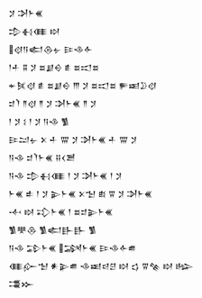 <div class='block'>
<div class='line'>𒋡 𒋭𒈨𒌍</div>
<div class='line'>𒄠𒈬𒈪 𒊭</div>
<div class='line'>𒋼𒀀𒅗𒁲𒉡 𒄿𒈾𒅆</div>
<div class='line'>𒁹𒑏 𒐉 𒋡 𒊺𒋗𒀪 𒑑 𒊺𒀊𒊺</div>
<div class='line'>𒄬𒍮𒋼 𒑑 𒊺𒋗𒀪 𒐈 𒋡 𒊺𒀊𒊺 𒊓𒀜𒊒𒋼</div>
<div class='line'>𒄑𒇺 𒈫𒋼 𒈫 𒋡 𒋭𒈨𒌍 𒈫 𒋡</div>
<div class='line'>𒁹 𒋡 𒑱 𒁹 𒋡 𒀀𒈾 𒍥</div>
<div class='line'>𒄿𒁺𒉡 𒉽 𒑏 𒐌 𒋡 𒋭𒈨𒌍 𒑏 𒐌 𒋡</div>
<div class='line'>𒀀𒈾 𒄑𒇺𒈨𒌍 𒍝𒌋𒍪</div>
<div class='line'>𒀀𒈾 𒄠𒈬𒈪 𒁹 𒋡 𒋭𒈨𒌍 𒁹 𒋡</div>
<div class='line'>𒈨𒌍 𒑐 𒁹 𒋡 𒉌𒈨𒌍 𒉽𒈠 𒑔 𒐊 𒋡 𒋭𒈨𒌍</div>
<div class='line'>𒋾 𒊭 𒃾𒈨𒌍 𒁹 𒊺𒄑𒉌𒈨𒌍</div>
<div class='line'>𒍥𒋧𒁲 𒍥𒅗𒃲𒃲 𒍥</div>
<div class='line'>𒀀𒈾 𒁉𒈨𒌍 𒋇𒈨𒌍 𒄿𒈾𒅆𒌑</div>
<div class='line'>𒈪𒅎𒈠 𒀭𒉌𒌑 𒈾𒀜𒁀𒆪 𒊭 𒌓 𒐊𒆚 𒊭 𒈗</div>
<div class='line'>𒃮𒁍</div>
</div>